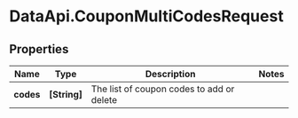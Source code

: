 # DataApi.CouponMultiCodesRequest

## Properties
Name | Type | Description | Notes
------------ | ------------- | ------------- | -------------
**codes** | **[String]** | The list of coupon codes to add or delete | 

